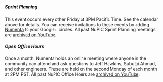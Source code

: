 ##### Sprint Planning

This event occurs every other Friday at 3PM Pacific Time. See the calendar above
for details. You can receive invitations to these events by adding
[Numenta](https://plus.google.com/+NumentaOrg/posts) to your Google+ circles.
All past NuPIC Sprint Planning meetings are
[archived on YouTube](https://www.youtube.com/playlist?list=PL3yXMgtrZmDrtAuw9jJCNbaJmW3nSD3hC).

##### Open Office Hours

Once a month, Numenta holds an online meeting where anyone in the community can
attend and ask questions to Jeff Hawkins, Subutai Ahmad, and other engineers.
These are held on the second Monday of each month at 2PM PST. All past NuPIC
Office Hours are
[archived on YouTube](https://www.youtube.com/playlist?list=PL3yXMgtrZmDqsqo6hytKjhrkfFNEYDqfn).
